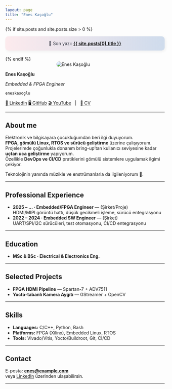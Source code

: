 ```yaml
---
layout: page
title: "Enes Kaşoğlu"
---
```


{% if site.posts and site.posts.size > 0 %}
<div id="son_yazi_banner" style="
background: linear-gradient(to right, rgba(250, 191, 200, 0.3), rgba(23, 86, 169, 0.2));
color: rgb(52, 55, 67);
text-align: center;
padding: 14px 12px;
border-radius: 10px;
box-shadow: 3px 3px 10px rgba(0,0,0,0.06);
margin: 8px 0 18px;">
🚀 Son yazı:&nbsp;<a href="{{ site.baseurl }}{{ site.posts[0].url }}" style="font-weight: 700;">{{ site.posts[0].title }}</a>
</div>
{% endif %}

<img src="{{ site.baseurl }}/assets/img/me.png" alt="Enes Kaşoğlu" style="display:block;margin:0 auto 12px;max-width:180px;border-radius:12px;" />

<p class="text-align-center"><strong>Enes Kaşoğlu</strong></p>
<p class="text-align-center"><em>Embedded & FPGA Engineer</em></p>
<p class="text-align-center"><code>eneskasoglu</code></p>

<p class="text-align-center">
  <a href="https://www.linkedin.com/in/ENES" target="_blank">💼 LinkedIn</a>
  <a href="https://github.com/ENES" target="_blank">🖥️ GitHub</a>
  <a href="https://www.youtube.com/@ENES" target="_blank">🎬 YouTube</a>
  &nbsp;&nbsp;|&nbsp;&nbsp;
  <a href="{{ site.baseurl }}/assets/cv/Enes-Kasoglu-CV.pdf">📄 CV</a>
</p>

---

## About me
Elektronik ve bilgisayara çocukluğumdan beri ilgi duyuyorum.  
**FPGA, gömülü Linux, RTOS ve sürücü geliştirme** üzerine çalışıyorum.  
Projelerimde çoğunlukla donanım bring-up’tan kullanıcı seviyesine kadar **uçtan uca geliştirme** yapıyorum.  
Özellikle **DevOps ve CI/CD** pratiklerini gömülü sistemlere uygulamak ilgimi çekiyor.  

Teknolojinin yanında müzikle ve enstrümanlarla da ilgileniyorum 🎵.

---

## Professional Experience
- **2025 – … · Embedded/FPGA Engineer** — (Şirket/Proje)  
  HDMI/MIPI görüntü hattı, düşük gecikmeli işleme, sürücü entegrasyonu
- **2022 – 2024 · Embedded SW Engineer** — (Şirket)  
  UART/SPI/I2C sürücüleri, test otomasyonu, CI/CD entegrasyonu

---

## Education
- **MSc & BSc · Electrical & Electronics Eng.**

---

## Selected Projects
- **FPGA HDMI Pipeline** — Spartan-7 + ADV7511  
- **Yocto-tabanlı Kamera Aygıtı** — GStreamer + OpenCV

---

## Skills
- **Languages:** C/C++, Python, Bash  
- **Platforms:** FPGA (Xilinx), Embedded Linux, RTOS  
- **Tools:** Vivado/Vitis, Yocto/Buildroot, Git, CI/CD

---

## Contact
E-posta: **enes@example.com**  
veya <a href="https://www.linkedin.com/in/ENES" target="_blank">LinkedIn</a> üzerinden ulaşabilirsin.

---

<div id="progressBar" style="position:fixed;top:0;left:0;height:3px;background:#1f6feb;width:0;z-index:9999;"></div>
<script>
  window.addEventListener('scroll', function(){
    var H=document.documentElement.scrollHeight - document.documentElement.clientHeight;
    var T=window.pageYOffset||document.documentElement.scrollTop;
    document.getElementById('progressBar').style.width=(T/H*100)+'%';
  });
</script>
